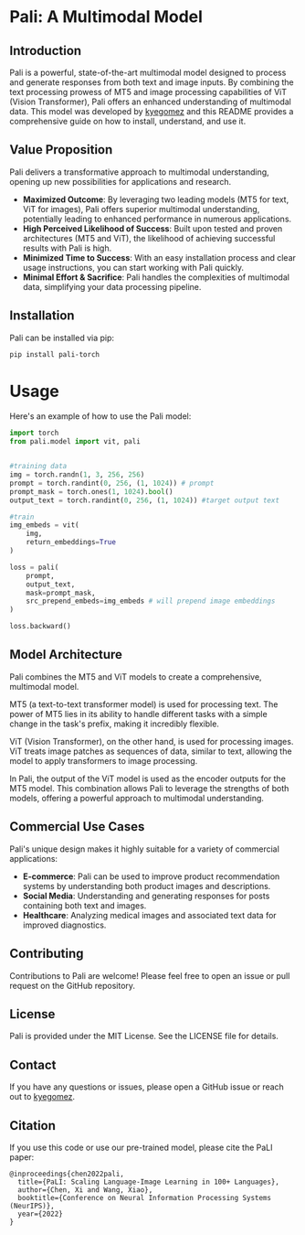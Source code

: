 # Pali: A Multimodal Model

## Introduction

Pali is a powerful, state-of-the-art multimodal model designed to process and generate responses from both text and image inputs. By combining the text processing prowess of MT5 and image processing capabilities of ViT (Vision Transformer), Pali offers an enhanced understanding of multimodal data. This model was developed by [kyegomez](https://github.com/kyegomez) and this README provides a comprehensive guide on how to install, understand, and use it.

## Value Proposition

Pali delivers a transformative approach to multimodal understanding, opening up new possibilities for applications and research. 

- **Maximized Outcome**: By leveraging two leading models (MT5 for text, ViT for images), Pali offers superior multimodal understanding, potentially leading to enhanced performance in numerous applications.
- **High Perceived Likelihood of Success**: Built upon tested and proven architectures (MT5 and ViT), the likelihood of achieving successful results with Pali is high.
- **Minimized Time to Success**: With an easy installation process and clear usage instructions, you can start working with Pali quickly.
- **Minimal Effort & Sacrifice**: Pali handles the complexities of multimodal data, simplifying your data processing pipeline. 

## Installation

Pali can be installed via pip:

```bash
pip install pali-torch
```

# Usage
Here's an example of how to use the Pali model:

```python
import torch
from pali.model import vit, pali


#training data
img = torch.randn(1, 3, 256, 256)
prompt = torch.randint(0, 256, (1, 1024)) # prompt
prompt_mask = torch.ones(1, 1024).bool()
output_text = torch.randint(0, 256, (1, 1024)) #target output text

#train
img_embeds = vit(
    img, 
    return_embeddings=True
)

loss = pali(
    prompt,
    output_text,
    mask=prompt_mask,
    src_prepend_embeds=img_embeds # will prepend image embeddings
)

loss.backward()

```

## Model Architecture

Pali combines the MT5 and ViT models to create a comprehensive, multimodal model. 

MT5 (a text-to-text transformer model) is used for processing text. The power of MT5 lies in its ability to handle different tasks with a simple change in the task's prefix, making it incredibly flexible.

ViT (Vision Transformer), on the other hand, is used for processing images. ViT treats image patches as sequences of data, similar to text, allowing the model to apply transformers to image processing.

In Pali, the output of the ViT model is used as the encoder outputs for the MT5 model. This combination allows Pali to leverage the strengths of both models, offering a powerful approach to multimodal understanding.

## Commercial Use Cases

Pali's unique design makes it highly suitable for a variety of commercial applications:

- **E-commerce**: Pali can be used to improve product recommendation systems by understanding both product images and descriptions.
- **Social Media**: Understanding and generating responses for posts containing both text and images.
- **Healthcare**: Analyzing medical images and associated text data for improved diagnostics.

## Contributing

Contributions to Pali are welcome! Please feel free to open an issue or pull request on the GitHub repository.

## License

Pali is provided under the MIT License. See the LICENSE file for details.

## Contact

If you have any questions or issues, please open a GitHub issue or reach out to [kyegomez](https://github.com/kyegomez).

## Citation
If you use this code or use our pre-trained model, please cite the PaLI paper:

```
@inproceedings{chen2022pali,
  title={PaLI: Scaling Language-Image Learning in 100+ Languages},
  author={Chen, Xi and Wang, Xiao},
  booktitle={Conference on Neural Information Processing Systems (NeurIPS)},
  year={2022}
}
```